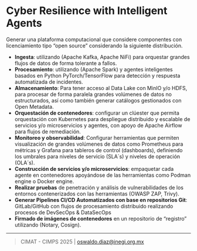 # Cyber Resilience with Intelligent Agents 

Generar una plataforma computacional que considere componentes con licenciamiento tipo “open source” considerando la siguiente distribución.

- **Ingesta**: utilizando (Apache Kafka, Apache NiFi) para orquestar grandes flujos de datos de forma tolerante a fallos.
- **Procesamiento**: utilizando (Apache Spark) y agentes inteligentes basados en Python PyTorch/TensorFlow para detección y respuesta automatizada de incidentes.
- **Almacenamiento**: Para tener acceso al Data Lake con MinIO y/o HDFS, para procesar de forma paralela grandes volúmenes de datos no estructurados, así como también generar catálogos gestionados con Open Metadata.
- **Orquestación de contenedores**: configurar un clúester que permita orquestación con Kubernetes para despliegue distribuido y escalable de servicios y/o microservicios y agentes, con apoyo de Apache Airflow para flujos de remediación.
- **Monitoreo y observabilidad**: Configurar herramientas que permiten visualización de grandes volúmenes de datos como Prometheus para métricas y Grafana para tableros de control (dashboards), definiendo los umbrales para niveles de servicio (SLA´s) y niveles de operación (OLA´s).
- **Construcción de servicios y/o microservicios**: empaquetar cada agente en contenedores apoyándose de las herramientas como Podman engine o Docker engine.
- **Realizar pruebas** de penetración y análisis de vulnerabilidades de los entornos contenerizados con las herramientas (OWASP ZAP, Trivy).
- **Generar Pipelines CI/CD Automatizados con base en repositorios Git**: GitLab/GitHub con flujos de procesamiento distribuido realizando procesos de DevSecOps & DataSecOps
- **Firmado de imágenes de contenedores** en un repositorio de “registro” utilizando (Notary, Cosign).

________________
> CIMAT - CIMPS 2025 | oswaldo.diaz@inegi.org.mx  

